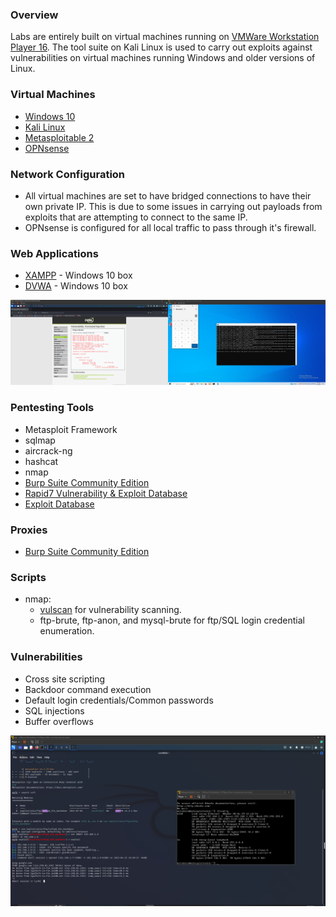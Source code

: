 ### Overview
Labs are entirely built on virtual machines running on [VMWare Workstation Player 16](https://www.vmware.com/products/workstation-player.html). The tool suite on Kali Linux is used to carry out exploits against vulnerabilities on virtual machines running Windows and older versions of Linux.

### Virtual Machines

* [Windows 10](https://www.microsoft.com/en-us/software-download/windows10)
* [Kali Linux](https://www.kali.org/get-kali/#kali-virtual-machines)
* [Metasploitable 2](https://sourceforge.net/projects/metasploitable/)
* [OPNsense](https://opnsense.org/download/)

### Network Configuration

* All virtual machines are set to have bridged connections to have their own private IP.
  This is due to some issues in carrying out payloads from exploits that are attempting to connect to the same IP.
* OPNsense is configured for all local traffic to pass through it's firewall.

### Web Applications

* [XAMPP](https://www.apachefriends.org/) - Windows 10 box
* [DVWA](https://github.com/digininja/DVWA) - Windows 10 box

![](./images/DVWA.png)

### Pentesting Tools

* Metasploit Framework
* sqlmap
* aircrack-ng
* hashcat
* nmap
* [Burp Suite Community Edition](https://portswigger.net/burp/communitydownload)
* [Rapid7 Vulnerability & Exploit Database](https://www.rapid7.com/db/)
* [Exploit Database](https://www.exploit-db.com/)

### Proxies

* [Burp Suite Community Edition](https://portswigger.net/burp/communitydownload)

### Scripts

* nmap: 
    * [vulscan](https://github.com/scipag/vulscan) for vulnerability scanning.
    * ftp-brute, ftp-anon, and mysql-brute for ftp/SQL login credential enumeration.

### Vulnerabilities

* Cross site scripting
* Backdoor command execution
* Default login credentials/Common passwords
* SQL injections
* Buffer overflows

![](./images/METASPLOIT.png)
